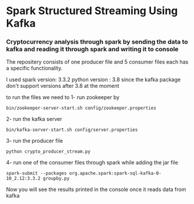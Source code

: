 # Spark Structured Streaming Using Kafka 

### Cryptocurrency analysis through spark by sending the data to kafka and reading it through spark and writing it to console

The repositery consists of one producer file and 5 consumer files each has a specific functionality.


I used spark version: 3.3.2 
python version : 3.8 
since the kafka package don't support versions after 3.8 at the moment

to run the files we need to 
1- run zookeeper by 
```
bin/zookeeper-server-start.sh config/zookeeper.properties
```
2- run the kafka server 
```
bin/kafka-server-start.sh config/server.properties
```
3- run the producer file 
```
python crypto_producer_stream.py
```
4- run one of the consumer files through spark while adding the jar file
```
spark-submit --packages org.apache.spark:spark-sql-kafka-0-10_2.12:3.3.2 groupby.py
```

Now you will see the results printed in the console once it reads data from kafka
